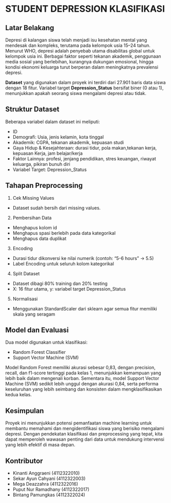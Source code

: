 # STUDENT DEPRESSION KLASIFIKASI
## Latar Belakang
Depresi di kalangan siswa telah menjadi isu kesehatan mental yang mendesak dan kompleks, terutama pada kelompok usia 15–24 tahun. Menurut WHO, depresi adalah penyebab utama disabilitas global untuk kelompok usia ini. Berbagai faktor seperti tekanan akademik, penggunaan media sosial yang berlebihan, kurangnya dukungan emosional, hingga kondisi ekonomi keluarga turut berperan dalam meningkatnya prevalensi depresi.

**Dataset** yang digunakan dalam proyek ini terdiri dari 27.901 baris data siswa dengan 18 fitur. Variabel target **Depression_Status** bersifat biner (0 atau 1), menunjukkan apakah seorang siswa mengalami depresi atau tidak.

## Struktur Dataset
Beberapa variabel dalam dataset ini meliputi:
- ID
- Demografi: Usia, jenis kelamin, kota tinggal
- Akademik: CGPA, tekanan akademik, kepuasan studi
- Gaya Hidup & Kesejahteraan: durasi tidur, pola makan,tekanan kerja, kepuasan Kerja, jam belajar/kerja
- Faktor Lainnya: profesi, jenjang pendidikan, stres keuangan, riwayat keluarga, pikiran bunuh diri
- Variabel Target: Depression_Status

## Tahapan Preprocessing
1. Cek Missing Values
- Dataset sudah bersih dari missing values.
2. Pembersihan Data
- Menghapus kolom id
- Menghapus spasi berlebih pada data kategorikal
- Menghapus data duplikat
3. Encoding
- Durasi tidur dikonversi ke nilai numerik (contoh: “5-6 hours” → 5.5)
- Label Encoding untuk seluruh kolom kategorikal
4. Split Dataset
- Dataset dibagi 80% training dan 20% testing
- X: 16 fitur utama, y: variabel target Depression_Status
5. Normalisasi
- Menggunakan StandardScaler dari sklearn agar semua fitur memiliki skala yang seragam

## Model dan Evaluasi
Dua model digunakan untuk klasifikasi:
- Random Forest Classifier
- Support Vector Machine (SVM)

Model Random Forest memiliki akurasi sebesar 0,83, dengan precision, recall, dan f1-score tertinggi pada kelas 1, menunjukkan kemampuan yang lebih baik dalam mengenali korban. Sementara itu, model Support Vector Machine (SVM) sedikit lebih unggul dengan akurasi 0,84, serta performa keseluruhan yang lebih seimbang dan konsisten dalam mengklasifikasikan kedua kelas.

## Kesimpulan
Proyek ini menunjukkan potensi pemanfaatan machine learning untuk membantu memahami dan mengidentifikasi siswa yang berisiko mengalami depresi. Dengan pendekatan klasifikasi dan preprocessing yang tepat, kita dapat memperoleh wawasan penting dari data untuk mendukung intervensi yang lebih efektif di masa depan.

## Kontributor
- Kinanti Anggraeni (4112322010)
- Sekar Ayun Cahyani (4112322003)
- Mega Deazzahra (4112322016)
- Puput Nur Ramadhany (4112322017)
- Bintang Pamungkas (4112322024)
